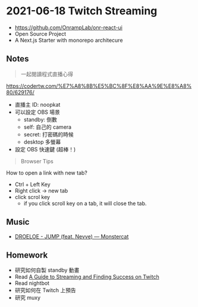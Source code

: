 # 2021-06-18 Twitch Streaming

- https://github.com/OnrampLab/onr-react-ui
- Open Source Project
- A Next.js Starter with monorepo architecure

## Notes

> 一起閱讀程式直播心得

https://codertw.com/%E7%A8%8B%E5%BC%8F%E8%AA%9E%E8%A8%80/629176/

- 直播主 ID: noopkat
- 可以設定 OBS 場景
  - standby: 倒數
  - self: 自己的 camera
  - secret: 打密碼的時候
  - desktop 多螢幕
- 設定 OBS 快速鍵 (超棒！)

> Browser Tips

How to open a link with new tab?

- Ctrl + Left Key
- Right click -> new tab
- click scrol key
  - if you click scroll key on a tab, it will close the tab.

## Music

- [DROELOE - JUMP (feat. Nevve) — Monstercat](https://www.youtube.com/watch?v=rN5NI_jDY6c)

## Homework

- 研究如何自製 standby 動畫
- Read [A Guide to Streaming and Finding Success on Twitch](https://www.reddit.com/r/Twitch/comments/4eyva6/a_guide_to_streaming_and_finding_success_on_twitch/)
- Read nightbot
- 研究如何在 Twitch 上預告
- 研究 muxy